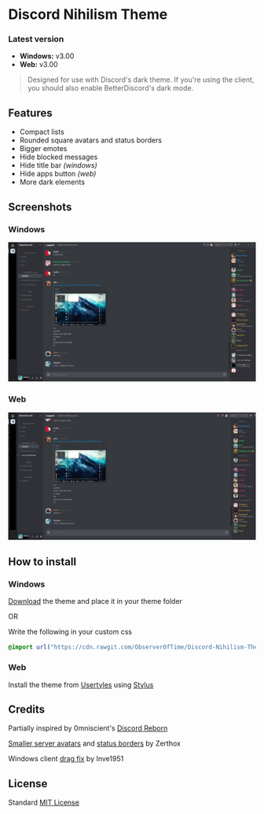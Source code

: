 # Discord Nihilism Theme

### **Latest version**

- **Windows:** v3.00
- **Web:** v3.00

>Designed for use with Discord's dark theme. If you're using the client, you should also enable BetterDiscord's dark mode.

## Features

- Compact lists
- Rounded square avatars and status borders
- Bigger emotes
- Hide blocked messages
- Hide title bar _(windows)_
- Hide apps button _(web)_
- More dark elements

## Screenshots

### Windows
![](images/screenshot-windows.jpg)

### Web
![](images/screenshot-firefox.jpg)

## How to install

### Windows

[Download](http://tiny.cc/nihilism-windows) the theme and place it in your theme folder

OR

Write the following in your custom css
```CSS
@import url("https://cdn.rawgit.com/ObserverOfTime/Discord-Nihilism-Theme/master/Nihilism-Windows.theme.css")
```

### Web

Install the theme from [Usertyles](https://userstyles.org/styles/147291/) using [Stylus](https://github.com/openstyles/stylus#releases)

## Credits

Partially inspired by 0mniscient's [Discord Reborn](https://github.com/0mniscient/Discord-Themes/blob/master/Themes/Discord%20Reborn.theme.css)

[Smaller server avatars](https://github.com/Zerthox/Mini-Discord-Themes/blob/master/themes/SmallerGuilds.theme.css) and [status borders](https://github.com/Zerthox/Mini-Discord-Themes/blob/master/themes/StatusCircles.theme.css) by Zerthox

Windows client [drag fix](https://github.com/Inve1951/BetterDiscordStuff/blob/master/themes/dragfix.theme.css) by Inve1951

## License

Standard [MIT License](./LICENSE)


